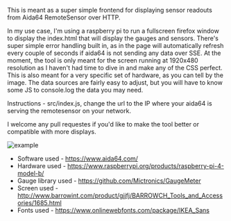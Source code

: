 This is meant as a super simple frontend for displaying sensor readouts from Aida64 RemoteSensor over HTTP.

In my use case, I'm using a raspberry pi to run a fullscreen firefox window to display the index.html that will display the gauges and sensors. There's super simple error handling built in, as in the page will automatically refresh every couple of seconds if aida64 is not sending any data over SSE. At the moment, the tool is only meant for the screen running at 1920x480 resolution as I haven't had time to dive in and make any of the CSS perfect. This is also meant for a very specific set of hardware, as you can tell by the image. The data sources are fairly easy to adjust, but you will have to know some JS to console.log the data you may need.

Instructions - src/index.js, change the url to the IP where your aida64 is serving the remotesensor on your network.

I welcome any pull requestes if you'd like to make the tool better or compatible with more displays.

![example](https://user-images.githubusercontent.com/11450977/132271487-3f0452a8-8930-4eb4-bc29-8ca15a0741b5.jpg)

* Software used - https://www.aida64.com/
* Hardware used - https://www.raspberrypi.org/products/raspberry-pi-4-model-b/
* Gauge library used - https://github.com/Mictronics/GaugeMeter
* Screen used - http://www.barrowint.com/product/gjjfj/BARROWCH_Tools_and_Accessories/1685.html
* Fonts used - https://www.onlinewebfonts.com/package/IKEA_Sans
